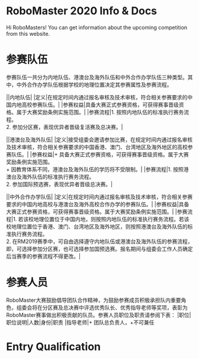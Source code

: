 # RoboMaster 2020 Info & Docs

Hi RoboMasters! You can get information about the upcoming competition from this website.

# 参赛队伍
参赛队伍一共分为内地队伍、港澳台及海外队伍和中外合作办学队伍三种类型。其中，中外合作办学队伍根据学校的地理位置决定其参赛属性及参赛流程。

||内地队伍|
|定义|在规定时间内通过报名审核及技术审核，符合相关参赛要求的中国内地高校参赛队伍。|
|参赛权益|具备大赛正式参赛资格，可获得赛事晋级资格。属于大赛奖励条例实施范围。|
|参赛流程|1. 按照内地队伍的标准执行赛务流程。<br/>2.	参加分区赛，表现优异者晋级复活赛及总决赛。|

||港澳台及海外队伍|
|定义|接受组委会邀请参加比赛，在规定时间内通过报名审核及技术审核，符合相关参赛要求的中国香港、澳门、台湾地区及海外地区的高校参赛队伍。|
|参赛权益|+ 具备大赛正式参赛资格，可获得赛事晋级资格。属于大赛奖励条例实施范围。<br/>+ 因教育体系不同，港澳台及海外队伍的学历将不受限制。|
|参赛流程|1. 按照港澳台及海外队伍的标准执行赛务流程。<br/>2.	参加国际预选赛，表现优异者晋级总决赛。|

||中外合作办学队伍|
|定义|在规定时间内通过报名审核及技术审核，符合相关参赛要求的中国内地高校与港澳台及海外高校合作办学的参赛队伍。|
|参赛权益|具备大赛正式参赛资格，可获得赛事晋级资格。属于大赛奖励条例实施范围。|
|参赛流程|1. 若该校地理位置位于中国内地，则按照内地队伍的标准执行赛务流程。若该校地理位置位于香港、澳门、台湾地区及海外地区，则按照港澳台及海外队伍的标准执行赛务流程。<br/>2.	在RM2019赛季中，可自由选择遵守内地队伍或港澳台及海外队伍的参赛流程，即，可选择参加分区赛，也可选择参加国预选赛。报名期间与组委会工作人员确定后当赛季的参赛流程不得更改。|

# 参赛人员
RoboMaster大赛鼓励倡导团队合作精神，为鼓励参赛成员积极承担队内重要角色，组委会将在分区赛及总决赛中评选优秀队长、优秀指导老师等奖项，表彰为RoboMaster赛事做出积极贡献的队员。参赛人员职位及职责请参阅下表：
|职位|职位说明|人数|身份|职责
|指导老师|+ 团队总负责人，+不可兼任


# Entry Qualification
